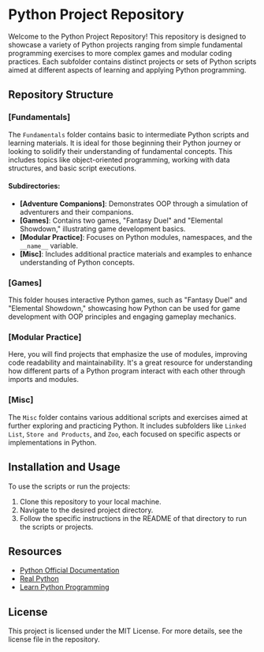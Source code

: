 # Python Project Repository

Welcome to the Python Project Repository! This repository is designed to showcase a variety of Python projects ranging from simple fundamental programming exercises to more complex games and modular coding practices. Each subfolder contains distinct projects or sets of Python scripts aimed at different aspects of learning and applying Python programming.

## Repository Structure

### [Fundamentals]
The `Fundamentals` folder contains basic to intermediate Python scripts and learning materials. It is ideal for those beginning their Python journey or looking to solidify their understanding of fundamental concepts. This includes topics like object-oriented programming, working with data structures, and basic script executions.

#### Subdirectories:
- **[Adventure Companions]**: Demonstrates OOP through a simulation of adventurers and their companions.
- **[Games]**: Contains two games, "Fantasy Duel" and "Elemental Showdown," illustrating game development basics.
- **[Modular Practice]**: Focuses on Python modules, namespaces, and the `__name__` variable.
- **[Misc]**: Includes additional practice materials and examples to enhance understanding of Python concepts. 


### [Games]
This folder houses interactive Python games, such as "Fantasy Duel" and "Elemental Showdown," showcasing how Python can be used for game development with OOP principles and engaging gameplay mechanics.

### [Modular Practice]
Here, you will find projects that emphasize the use of modules, improving code readability and maintainability. It's a great resource for understanding how different parts of a Python program interact with each other through imports and modules.

### [Misc]
The `Misc` folder contains various additional scripts and exercises aimed at further exploring and practicing Python. It includes subfolders like `Linked List`, `Store and Products`, and `Zoo`, each focused on specific aspects or implementations in Python.

## Installation and Usage
To use the scripts or run the projects:
1. Clone this repository to your local machine.
2. Navigate to the desired project directory.
3. Follow the specific instructions in the README of that directory to run the scripts or projects.

## Resources
- [Python Official Documentation](https://docs.python.org/3/)
- [Real Python](https://realpython.com/)
- [Learn Python Programming](https://www.learnpython.org/)

## License
This project is licensed under the MIT License. For more details, see the license file in the repository.
